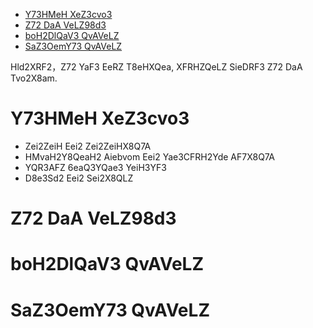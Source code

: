 - [Y73HMeH XeZ3cvo3](#y73hmeh-xez3cvo3)
- [Z72 DaA VeLZ98d3](#z72-daa-velz98d3)
- [boH2DlQaV3 QvAVeLZ](#boh2dlqav3-qvavelz)
- [SaZ3OemY73 QvAVeLZ](#saz3oemy73-qvavelz)


Hld2XRF2，Z72 YaF3 EeRZ T8eHXQea, XFRHZQeLZ SieDRF3 Z72 DaA Tvo2X8am.

# Y73HMeH XeZ3cvo3

- Zei2ZeiH Eei2 Zei2ZeiHX8Q7A
- HMvaH2Y8QeaH2 Aiebvom Eei2 Yae3CFRH2Yde AF7X8Q7A
- YQR3AFZ 6eaQ3YQae3 YeiH3YF3
- D8e3Sd2 Eei2 Sei2X8QLZ

# Z72 DaA VeLZ98d3

# boH2DlQaV3 QvAVeLZ

# SaZ3OemY73 QvAVeLZ
